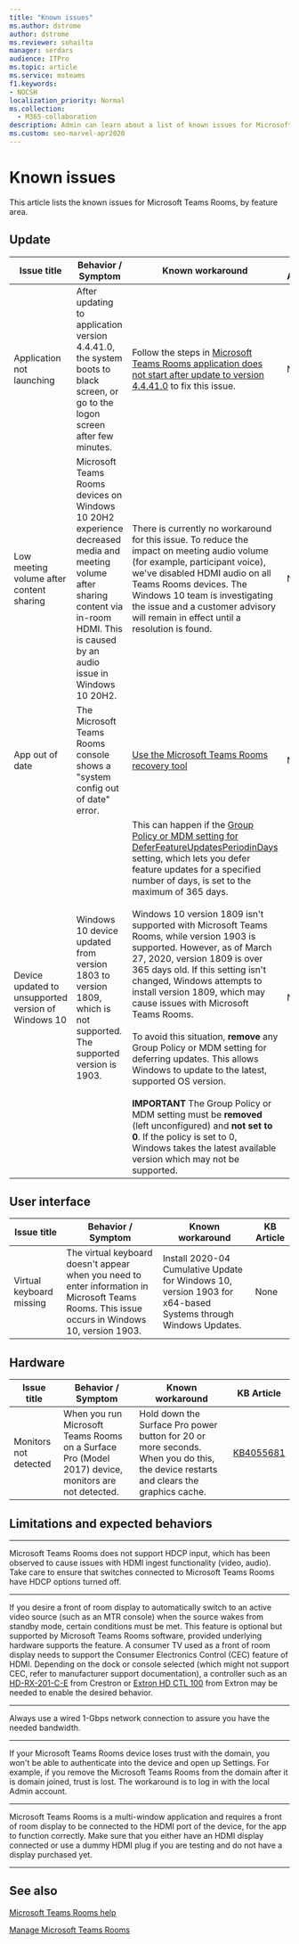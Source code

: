 ```yaml
---
title: "Known issues"
ms.author: dstrome
author: dstrome
ms.reviewer: sohailta
manager: serdars
audience: ITPro
ms.topic: article
ms.service: msteams
f1.keywords:
- NOCSH
localization_priority: Normal
ms.collection: 
  - M365-collaboration
description: Admin can learn about a list of known issues for Microsoft Teams Rooms, including update, user interface, hardware, and limitations and expected behaviors.
ms.custom: seo-marvel-apr2020
---
```


# Known issues 
 
This article lists the known issues for Microsoft Teams Rooms, by feature area.
<!-- If we get word that one of these issues no longer applies, contact meerak@microsoft.com or msmets@microsoft.com and let them know to EoL the corresponding KB  -->

<a name="update"> </a>  
## Update 

| Issue title |  Behavior \/ Symptom | Known workaround | KB Article |
|  ---        |      ---             |   ---            | --- |
| Application not launching |  After updating to application version 4.4.41.0, the system boots to black screen, or go to the logon screen after few minutes. | Follow the steps in [Microsoft Teams Rooms application does not start after update to version 4.4.41.0](/microsoftteams/troubleshoot/teams-administration/teams-rooms-app-wont-start-after-update) to fix this issue.  | None |
|  Low meeting volume after content sharing         |   Microsoft Teams Rooms devices on Windows 10 20H2 experience decreased media and meeting volume after sharing content via in-room HDMI. This is caused by an audio issue in Windows 10 20H2. | There is currently no workaround for this issue. To reduce the impact on meeting audio volume (for example, participant voice), we've disabled HDMI audio on all Teams Rooms devices. The Windows 10 team is investigating the issue and a customer advisory will remain in effect until a resolution is found. | None |
|  App out of date         |    The Microsoft Teams Rooms console shows a "system config out of date" error.                |   [Use the Microsoft Teams Rooms recovery tool](recovery-tool.md)             |  None |
|  Device updated to unsupported version of Windows 10   |    Windows 10 device updated from version 1803 to version 1809, which is not supported. The supported version is 1903. |   This can happen if the [Group Policy or MDM setting for DeferFeatureUpdatesPeriodinDays](/windows/deployment/update/waas-configure-wufb) setting, which lets you defer feature updates for a specified number of days, is set to the maximum of 365 days. <br><br> Windows 10 version 1809 isn't supported with Microsoft Teams Rooms, while version 1903 is supported. However, as of March 27, 2020, version 1809 is over 365 days old. If this setting isn't changed, Windows attempts to install version 1809, which may cause issues with Microsoft Teams Rooms.<br><br>To avoid this situation, **remove** any Group Policy or MDM setting for deferring updates. This allows Windows to update to the latest, supported OS version. <br><br>**IMPORTANT** The Group Policy or MDM setting must be **removed** (left unconfigured) and **not set to 0**. If the policy is set to 0, Windows takes the latest available version which may not be supported. |  None |



<a name="OS-conflicts"> </a>  
## User interface 

| Issue title |  Behavior \/ Symptom | Known workaround | KB Article |
|  ---        |      ---             |   ---            | --- |
|Virtual keyboard missing   | The virtual keyboard doesn't appear when you need to enter information in Microsoft Teams Rooms. This issue occurs in Windows 10, version 1903. | Install 2020-04 Cumulative Update for Windows 10, version 1903 for x64-based Systems through Windows Updates.  | None | 

<a name="Hardware"> </a>  
## Hardware

| Issue title |  Behavior \/ Symptom | Known workaround | KB Article |
|  ---        |      ---             |   ---            |   --- |
| Monitors not detected | When you run Microsoft Teams Rooms on a Surface Pro (Model 2017) device, monitors are not detected. |  Hold down the Surface Pro power button for 20 or more seconds. When you do this, the device restarts and clears the graphics cache. |[KB4055681](https://support.microsoft.com/help/4055681/monitors-are-not-detected-when-you-run-skype-room-systems-on-a-surface)       | 

<a name="Limits"> </a>
## Limitations and expected behaviors

***

Microsoft Teams Rooms does not support HDCP input, which has been observed to cause issues with HDMI ingest functionality (video, audio). Take care to ensure that switches connected to Microsoft Teams Rooms have HDCP options turned off. 

***

If you desire a front of room display to automatically switch to an active video source (such as an MTR console) when the source wakes from standby mode, certain conditions must be met. This feature is optional but supported by Microsoft Teams Rooms software, provided underlying hardware supports the feature. A consumer TV used as a front of room display needs to support the Consumer Electronics Control (CEC) feature of HDMI.  Depending on the dock or console selected (which might not support CEC, refer to manufacturer support documentation), a controller such as an [HD-RX-201-C-E](https://www.crestron.com/Products/Video/HDMI-Solutions/HDMI-Extenders/HD-RX-201-C-E) from Crestron or [Extron HD CTL 100](https://www.extron.com/article/hdctl100ad) from Extron may be needed to enable the desired behavior. 

***

Always use a wired 1-Gbps network connection to assure you have the needed bandwidth. 

***

If your Microsoft Teams Rooms device loses trust with the domain, you won't be able to authenticate into the device and open up Settings. For example, if you remove the Microsoft Teams Rooms from the domain after it is domain joined, trust is lost. The workaround is to log in with the local Admin account. 
***
Microsoft Teams Rooms is a multi-window application and requires a front of room display to be connected to the HDMI port of the device, for the app to function correctly. Make sure that you either have an HDMI display connected or use a dummy HDMI plug if you are testing and do not have a display purchased yet.
***
<a name="See"> </a>  
## See also

[Microsoft Teams Rooms help](https://support.office.com/article/Skype-Room-Systems-version-2-help-e667f40e-5aab-40c1-bd68-611fe0002ba2)

[Manage Microsoft Teams Rooms](rooms-manage.md)
